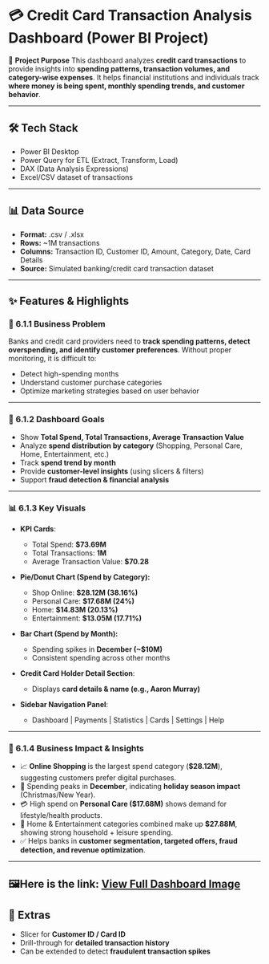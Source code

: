 # 💳 Credit Card Transaction Analysis Dashboard (Power BI Project)

📌 **Project Purpose**
This dashboard analyzes **credit card transactions** to provide insights into **spending patterns, transaction volumes, and category-wise expenses**. It helps financial institutions and individuals track **where money is being spent, monthly spending trends, and customer behavior**.

---

## 🛠️ Tech Stack

* Power BI Desktop
* Power Query for ETL (Extract, Transform, Load)
* DAX (Data Analysis Expressions)
* Excel/CSV dataset of transactions

---

## 📊 Data Source

* **Format:** .csv / .xlsx
* **Rows:** \~1M transactions
* **Columns:** Transaction ID, Customer ID, Amount, Category, Date, Card Details
* **Source:** Simulated banking/credit card transaction dataset

---

## ✨ Features & Highlights

### 🧩 6.1.1 Business Problem

Banks and credit card providers need to **track spending patterns, detect overspending, and identify customer preferences**. Without proper monitoring, it is difficult to:

* Detect high-spending months
* Understand customer purchase categories
* Optimize marketing strategies based on user behavior

---

### 🎯 6.1.2 Dashboard Goals

* Show **Total Spend, Total Transactions, Average Transaction Value**
* Analyze **spend distribution by category** (Shopping, Personal Care, Home, Entertainment, etc.)
* Track **spend trend by month**
* Provide **customer-level insights** (using slicers & filters)
* Support **fraud detection & financial analysis**

---

### 📊 6.1.3 Key Visuals

* **KPI Cards**:

  * Total Spend: **\$73.69M**
  * Total Transactions: **1M**
  * Average Transaction Value: **\$70.28**

* **Pie/Donut Chart (Spend by Category):**

  * Shop Online: **\$28.12M (38.16%)**
  * Personal Care: **\$17.68M (24%)**
  * Home: **\$14.83M (20.13%)**
  * Entertainment: **\$13.05M (17.71%)**

* **Bar Chart (Spend by Month):**

  * Spending spikes in **December (\~\$10M)**
  * Consistent spending across other months

* **Credit Card Holder Detail Section**:

  * Displays **card details & name (e.g., Aaron Murray)**

* **Sidebar Navigation Panel**:

  * Dashboard | Payments | Statistics | Cards | Settings | Help

---

### 💼 6.1.4 Business Impact & Insights

* 📈 **Online Shopping** is the largest spend category (**\$28.12M**), suggesting customers prefer digital purchases.
* 🎉 Spending peaks in **December**, indicating **holiday season impact** (Christmas/New Year).
* 💳 High spend on **Personal Care (\$17.68M)** shows demand for lifestyle/health products.
* 🏡 Home & Entertainment categories combined make up **\$27.88M**, showing strong household + leisure spending.
* ✅ Helps banks in **customer segmentation, targeted offers, fraud detection, and revenue optimization**.

---

🖼️**Here is the link:**
[View Full Dashboard Image](https://github.com/mydeepcode/Credit-Card-Transaction-Analysis-Dashboard/blob/main/Credit%20Card%20Transaction%20Analysis%20Dashboard.png)
---

## 📎 Extras

* Slicer for **Customer ID / Card ID**
* Drill-through for **detailed transaction history**
* Can be extended to detect **fraudulent transaction spikes**
